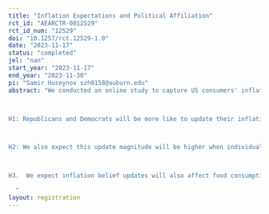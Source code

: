 ```yaml
---
title: "Inflation Expectations and Political Affiliation"
rct_id: "AEARCTR-0012529"
rct_id_num: "12529"
doi: "10.1257/rct.12529-1.0"
date: "2023-11-17"
status: "completed"
jel: "nan"
start_year: "2023-11-17"
end_year: "2023-11-30"
pi: "Samir Huseynov szh0158@auburn.edu"
abstract: "We conducted an online study to capture US consumers' inflation expectation and its determinants.  We use Binarized Scoring Rule for a discrete distribution to measure priors and posteriors about future CPI inflation rate.  We also design treatments between the elicitation of priors and posteriors.  Our treatments entail combined news excerpts from news media outlets with positive and negative tones.  In some treatments we reveal CNN or FOX news logos as one of the news sources.  We expect political affiliation and news source's political inclinations to affect inflation expectations. 

H1: Republicans and Democrats will be more like to update their inflation beliefs when facing Fox and CNN logos in the news excerpts, respectively. 

H2: We also expect this update magnitude will be higher when individual political affiliation overlaps with the news source's political inclinations.

H3.  We expect inflation belief updates will also affect food consumption and financial planning.  We expect higher inflation will pronounce in more restrained and conservative spending. 
  "
layout: registration
---
```


